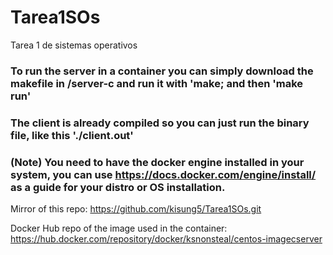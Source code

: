 # Tarea1SOs
Tarea 1 de sistemas operativos

### To run the server in a container you can simply download the makefile in /server-c and run it with 'make; and then 'make run'
### The client is already compiled so you can just run the binary file, like this './client.out'

### (Note) You need to have the docker engine installed in your system, you can use https://docs.docker.com/engine/install/ as a guide for your distro or OS installation.

Mirror of this repo: https://github.com/kisung5/Tarea1SOs.git

Docker Hub repo of the image used in the container: https://hub.docker.com/repository/docker/ksnonsteal/centos-imagecserver
